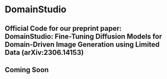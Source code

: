 # DomainStudio

## Official Code for our preprint paper: DomainStudio: Fine-Tuning Diffusion Models for Domain-Driven Image Generation using Limited Data (arXiv:2306.14153) 
## Coming Soon
